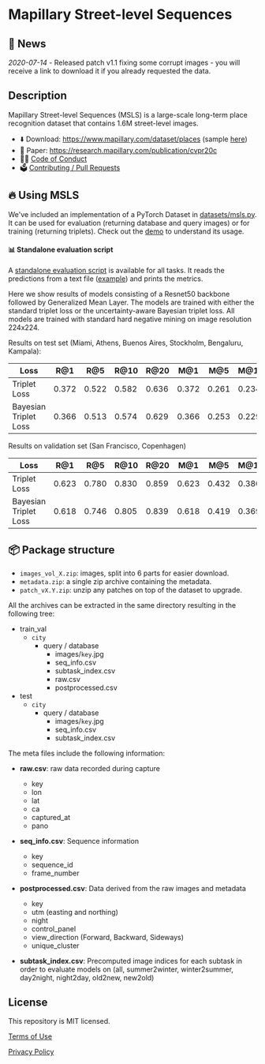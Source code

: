 # Mapillary Street-level Sequences

## :newspaper: News

*2020-07-14* - Released patch v1.1 fixing some corrupt images - you will receive a link to download it if you already requested the data.

## Description

Mapillary Street-level Sequences (MSLS) is a large-scale long-term place recognition dataset that contains 1.6M street-level images.

- ⬇️ Download: https://www.mapillary.com/dataset/places (sample [here](https://static.mapillary.com/MSLS_samples.zip))
- 📄 Paper: https://research.mapillary.com/publication/cvpr20c
- ️🧑‍⚖️ [Code of Conduct](CODE_OF_CONDUCT.md)
- 🗳️ [Contributing / Pull Requests](CONTRIBUTING.md)


## 🔥 Using MSLS

We've included an implementation of a PyTorch Dataset in [datasets/msls.py](mapillary_sls/datasets/msls.py).
It can be used for evaluation (returning database and query images) or for training (returning triplets).
Check out the [demo](demo.ipynb) to understand its usage.


#### 📊 Standalone evaluation script

A [standalone evaluation script](evaluate.py) is available for all tasks. It reads the predictions from a text file ([example](files)) and prints the metrics.

Here we show results of models consisting of a Resnet50 backbone followed by Generalized Mean Layer. The models are trained with either the standard triplet loss or the uncertainty-aware Bayesian triplet loss. All models are trained with standard hard negative mining on image resolution 224x224.

Results on test set (Miami, Athens, Buenos Aires, Stockholm, Bengaluru, Kampala):

|   Loss   |   R@1  |   R@5  |   R@10  |   R@20  |   M@1  |   M@5  |   M@10  |   M@20  |
|-|-|-|-|-|-|-|-|-|
|   Triplet Loss  | 0.372  |   0.522  |   0.582  |   0.636  |   0.372  |   0.261  |   0.234  |   0.228 |
|   Bayesian Triplet Loss  | 0.366	| 0.513	| 0.574	| 0.629 |	0.366|	0.253|	0.229|	0.222 |

Results on validation set (San Francisco, Copenhagen)

|   Loss   |   R@1  |   R@5  |   R@10  |   R@20  |   M@1  |   M@5  |   M@10  |   M@20  |
|-|-|-|-|-|-|-|-|-|
|   Triplet Loss  | 0.623  |   0.780  |   0.830  |   0.859  |   0.623  |   0.432  |   0.380  |   0.372 |
|   Bayesian Triplet Loss  | 0.618	| 0.746	| 0.805	| 0.839 |	0.618|	0.419|	0.369|	0.360 |

## 📦 Package structure

- `images_vol_X.zip`: images, split into 6 parts for easier download.
- `metadata.zip`: a single zip archive containing the metadata.
- `patch_vX.Y.zip`: unzip any patches on top of the dataset to upgrade.

All the archives can be extracted in the same directory resulting in the following tree:

- train_val
    - `city`
        - query / database
            - images/`key`.jpg
            - seq_info.csv
            - subtask_index.csv
            - raw.csv
            - postprocessed.csv
- test
    - `city`
        - query / database
            - images/`key`.jpg
            - seq_info.csv
            - subtask_index.csv

The meta files include the following information:

- **raw.csv**: raw data recorded during capture
	- key
	- lon
	- lat
	- ca
	- captured_at
	- pano

- **seq_info.csv**: Sequence information
	- key
	- sequence_id
	- frame_number

- **postprocessed.csv**: Data derived from the raw images and metadata
	- key
	- utm (easting and northing)
	- night
	- control_panel
	- view_direction (Forward, Backward, Sideways)
	- unique_cluster

- **subtask_index.csv**: Precomputed image indices for each subtask in order to evaluate models on (all, summer2winter, winter2summer, day2night, night2day, old2new, new2old)

## License

This repository is MIT licensed.

[Terms of Use](https://opensource.facebook.com/legal/terms)

[Privacy Policy](https://opensource.facebook.com/legal/privacy)
